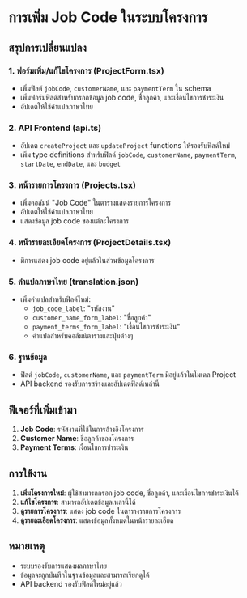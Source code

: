 # การเพิ่ม Job Code ในระบบโครงการ

## สรุปการเปลี่ยนแปลง

### 1. ฟอร์มเพิ่ม/แก้ไขโครงการ (ProjectForm.tsx)
- เพิ่มฟิลด์ `jobCode`, `customerName`, และ `paymentTerm` ใน schema
- เพิ่มฟอร์มฟิลด์สำหรับกรอกข้อมูล job code, ชื่อลูกค้า, และเงื่อนไขการชำระเงิน
- อัปเดตให้ใช้คำแปลภาษาไทย

### 2. API Frontend (api.ts)
- อัปเดต `createProject` และ `updateProject` functions ให้รองรับฟิลด์ใหม่
- เพิ่ม type definitions สำหรับฟิลด์ `jobCode`, `customerName`, `paymentTerm`, `startDate`, `endDate`, และ `budget`

### 3. หน้ารายการโครงการ (Projects.tsx)
- เพิ่มคอลัมน์ "Job Code" ในตารางแสดงรายการโครงการ
- อัปเดตให้ใช้คำแปลภาษาไทย
- แสดงข้อมูล job code ของแต่ละโครงการ

### 4. หน้ารายละเอียดโครงการ (ProjectDetails.tsx)
- มีการแสดง job code อยู่แล้วในส่วนข้อมูลโครงการ

### 5. คำแปลภาษาไทย (translation.json)
- เพิ่มคำแปลสำหรับฟิลด์ใหม่:
  - `job_code_label`: "รหัสงาน"
  - `customer_name_form_label`: "ชื่อลูกค้า"
  - `payment_terms_form_label`: "เงื่อนไขการชำระเงิน"
  - คำแปลสำหรับคอลัมน์ตารางและปุ่มต่างๆ

### 6. ฐานข้อมูล
- ฟิลด์ `jobCode`, `customerName`, และ `paymentTerm` มีอยู่แล้วในโมเดล Project
- API backend รองรับการสร้างและอัปเดตฟิลด์เหล่านี้

## ฟีเจอร์ที่เพิ่มเข้ามา

1. **Job Code**: รหัสงานที่ใช้ในการอ้างอิงโครงการ
2. **Customer Name**: ชื่อลูกค้าของโครงการ
3. **Payment Terms**: เงื่อนไขการชำระเงิน

## การใช้งาน

1. **เพิ่มโครงการใหม่**: ผู้ใช้สามารถกรอก job code, ชื่อลูกค้า, และเงื่อนไขการชำระเงินได้
2. **แก้ไขโครงการ**: สามารถอัปเดตข้อมูลเหล่านี้ได้
3. **ดูรายการโครงการ**: แสดง job code ในตารางรายการโครงการ
4. **ดูรายละเอียดโครงการ**: แสดงข้อมูลทั้งหมดในหน้ารายละเอียด

## หมายเหตุ

- ระบบรองรับการแสดงผลภาษาไทย
- ข้อมูลจะถูกบันทึกในฐานข้อมูลและสามารถเรียกดูได้
- API backend รองรับฟิลด์ใหม่อยู่แล้ว 